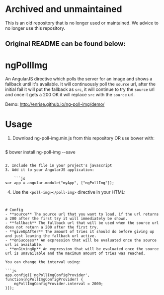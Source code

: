 # Archived and unmaintained

This is an old repository that is no longer used or maintained. We advice to no longer use this repository.

## Original README can be found below:

# ngPollImg
An AngularJS directive which polls the server for an image and shows a fallback until it's available.
It will continuously poll the `source` url, after the initial fail it will put the fallback as `src`, it will continue to try the `source` url and once it gets a 200 OK it will replace `src` with the `source` url.

Demo: http://enrise.github.io/ng-poll-img/demo/

# Usage
1. Download ng-poll-img.min.js from this repository OR use bower with:

    ```sh
$ bower install ng-poll-img --save
```

2. Include the file in your project's javascript
3. Add it to your AngularJS application:

    ```js
var app = angular.module("myApp", ["ngPollImg"]);
```

4. Use the `<poll-img></poll-img>` directive in your HTML:

    ```html
<poll-img source="http://example.com/2Fd1aZs.jpg" class="img-responsive" fallback="http://placehold.it/1216x400" on-success="success()"></poll-img>
```

# Config
- **source** The source url that you want to load, if the url returns a 200 after the first try it will immediately be shown.
- **fallback** The fallback url that will be used when the source url does not return a 200 after the first try.
- **giveUpAfter** The amount of tries it should do before giving up and just leaving the fallback url active.
- **onSuccess** An expression that will be evaluated once the source url is available.
- **onGivingUp** An expression that will be evaluated once the source url is unavailable and the maximum amount of tries was reached.

You can change the interval using:

```js
app.config(['ngPollImgConfigProvider', function(ngPollImgConfigProvider) {
    ngPollImgConfigProvider.interval = 2000;
}]);
```
